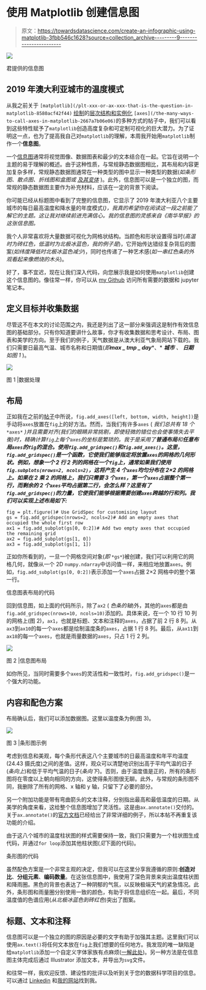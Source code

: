 # 使用 Matplotlib 创建信息图

> 原文：<https://towardsdatascience.com/create-an-infographic-using-matplotlib-3fbb546c1628?source=collection_archive---------9----------------------->

![](img/d041e5fd4f7597cbd7ced6a59598454a.png)

君提供的信息图

## 2019 年澳大利亚城市的温度模式

从我之前关于 `[matplotlib](/plt-xxx-or-ax-xxx-that-is-the-question-in-matplotlib-8580acf42f44)` [绘制](/plt-xxx-or-ax-xxx-that-is-the-question-in-matplotlib-8580acf42f44)的[层次结构和](/plt-xxx-or-ax-xxx-that-is-the-question-in-matplotlib-8580acf42f44)[实例化](/the-many-ways-to-call-axes-in-matplotlib-2667a7b06e06) `[axes](/the-many-ways-to-call-axes-in-matplotlib-2667a7b06e06)`的多种方式的帖子中，我们可以看到这些特性赋予了`matplotlib`创造高度复杂和可定制可视化的巨大潜力。为了证明这一点，也为了提高我自己对`matplotlib`的理解，本周我开始用`matplotlib`制作一个**信息图**。

一个[信息图](https://venngage.com/blog/what-is-an-infographic/)通常将视觉图像、数据图表和最少的文本结合在一起。它旨在说明一个主题的易于理解的概述。由于这种性质，与常规静态数据图相比，其布局和内容更加复杂多样，常规静态数据图通常在一种类型的图中显示一种类型的数据(*如条形图、散点图、折线图和盒图或* [*及其变体*](https://datavizproject.com/) )。此外，信息图可以是一个独立的图，而常规的静态数据图主要作为补充材料，应该在一定的背景下阅读。

你可能已经从标题图中看到了完整的信息图，它显示了 2019 年澳大利亚八个主要城市的每日最高温度和降水量的年度模式(*)，我真的希望你在阅读这一段之前能了解它的主题。这让我对继续前进充满信心。我的信息图的灵感来自《南华早报》的这张信息图。*

我个人非常喜欢将大量数据可视化为网格状结构。当颜色和形状设置得当时(*高温时为砖红色，低温时为北极冰蓝色，我的例子是*)，它开始传达错综复杂背后的图案(*如纬度降低时北极冰蓝色减少*)，同时也传递了一种艺术感(*如一串红色条的外观看起来像燃烧的木头*)。

好了，事不宜迟，现在让我们深入代码，向您展示我是如何使用`matplotlib`创建这个信息图的。像往常一样，你可以从 [my Github](https://github.com/Perishleaf/data-visualisation-scripts/tree/master/matplotlib_2019_temp) 访问所有需要的数据和 jupyter 笔记本。

## 定义目标并收集数据

尽管这不在本文的讨论范围之内，我还是列出了这一部分来强调这是制作有效信息图的基础部分。只有你知道要讲什么故事，你才有收集数据和思考设计、布局、图表和美学的方向。至于我们的例子，天气数据是从澳大利亚气象局网站下载的。我们只需要日最高气温、城市名称和日期值(*即****max _ tmp _ day****、* ***城市*** *、* ***日期*** *如图 1* )。

![](img/0891be0ca622262d685b780cfb2b77e5.png)

图 1 |数据处理

## 布局

正如我在之前的[帖子](/the-many-ways-to-call-axes-in-matplotlib-2667a7b06e06)中所说，`fig.add_axes([left, bottom, width, height])`是手动将`axes`放置在`fig`上的好方法。然而，当我们有许多`axes` ( *我们总共有 18 个* `*axes*` *)并且需要对齐(*我们的眼睛非常挑剔，即使轻微的错位也会使事情失去平衡*)时，精确计算`fig`上每个`axes`的坐标是繁琐的。我于是采用了**普通布局**和**任意布局`axes`的`fig`的混合。使用`fig.add_gridspec()`和`fig.add_axes()`。这里，`fig.add_gridspec()`是一个函数，它使我们能够指定将放置`axes`的网格的几何形状。例如，想象一个 2 行 2 列的网格在一个`fig`上，通常如果我们使用`fig.subplots(nrows=2, ncols=2)`，这将产生 4 个`axes`均匀分布在 2×2 的网格上。如果在 2 乘 2 的网格上，我们只需要 3 个`axes`，第一个`axes`占据整个第一行，而剩余的 2 个`axes`平均占据第二行，会怎么样？这里有了`fig.add_gridspec()`的力量，它使我们能够根据需要创建`axes`跨越的行和列。我们可以实现上述布局如下:***

```
fig = plt.figure()# Use GridSpec for customising layout
gs = fig.add_gridspec(nrows=2, ncols=2)# Add an empty axes that occupied the whole first row
ax1 = fig.add_subplot(gs[0, 0:2])# Add two empty axes that occupied the remaining grid
ax2 = fig.add_subplot(gs[1, 0])
ax3 = fig.add_subplot(gs[1, 1])
```

正如你所看到的，一旦一个网格空间对象(*即* `*gs*`)被创建，我们可以利用它的网格几何，就像从一个 2D `numpy.ndarray`中访问值一样，来相应地放置`axes`。例如，`fig.add_subplot(gs[0, 0:2])`表示添加一个`axes`占据 2×2 网格中的整个第一行。

信息图表布局的代码

回到信息图，如上面的代码所示，除了`ax2` ( *色条的轴*)外，其他的`axes`都是由`fig.add_gridspec(nrows=10, ncols=10)`添加的。具体来说，在一个 10 行 10 列的网格上(图 2)，`ax1`，也就是标题、文本和注释的`axes`，占据了前 2 行 8 列。从`ax3`到`ax10`的每一个`axes`都是绘制温度条的`axes`，占据 1 行 8 列。最后，从`ax11`到`ax18`的每一个`axes`，也就是雨量数据的`axes`，只占 1 行 2 列。

![](img/02462632624ed4792fe200fad5ddde7d.png)

图 2 |信息图布局

如你所见，当同时需要多个`axes`的灵活性和一致性时，`fig.add_gridspec()`是一个强大的功能。

## 内容和配色方案

布局确认后，我们可以添加数据图。这里以温度条为例(图 3)。

![](img/5d7f8e6a1731ffd8dc83108f3dfcce8c.png)

图 3 |条形图示例

考虑到信息和美观，每个条形代表这八个主要城市的日最高温度和年平均温度(24.43 摄氏度)之间的差值。这样，观众可以清楚地识别出高于平均气温的日子(*条向上*)和低于平均气温的日子(*条向下*)。否则，由于温度值是正的，所有的条形图将在零度以上朝向相同的方向，这使得条形图很无聊。此外，与常规的条形图不同，我删除了所有的网格、x 轴和 y 轴，只留下了必要的部分。

另一个附加功能是带有弯曲箭头的文本注释，分别指出最高和最低温度的日期。从美学的角度来看，这给整个信息图增加了灵活性。这是由`ax.annotate()`交付的。关于`ax.annotate()`的[官方文档](https://matplotlib.org/tutorials/text/annotations.html)已经给出了非常详细的例子，所以本帖不再重复该功能的介绍。

由于这八个城市的温度柱状图的样式需要保持一致，我们只需要为一个柱状图生成代码，并通过`for loop`添加其他柱状图(*见*下面的代码)。

条形图的代码

虽然配色方案是一个非常主观的决定，但我可以在这里分享我遵循的原则:**创造对比**、**分组元素**、**编码数量**。在这张信息图中，我使用了深色背景来突出温度柱状图和降雨圈。黑色的背景也表达了一种阴郁的气氛，以反映极端天气的紧急情况。此外，条形图和雨量圈分别使用一致的颜色，有助于将信息组织在一起。最后，不同温度值的色谱应用(*从北极冰蓝色到砖红色*)突出了图案。

## 标题、文本和注释

信息图可以是一个独立的图的原因是必要的文字有助于加强其主题。这里我们可以使用`ax.text()`将任何文本放在`fig`上我们想要的任何地方。我发现的唯一缺陷是给`matplotlib`添加一个自定义字体家族有点麻烦([一解此处](https://scentellegher.github.io/visualization/2018/05/02/custom-fonts-matplotlib.html))。另一种方法是在信息图主体完成后通过 Illustrator 添加文本，并导出为`svg`文件。

和往常一样，我欢迎反馈、建设性的批评以及听到关于您的数据科学项目的信息。可以通过 [Linkedin](https://www.linkedin.com/in/jun-ye-29aaa769/) 和[我的网站](https://junye0798.com/)找到我。